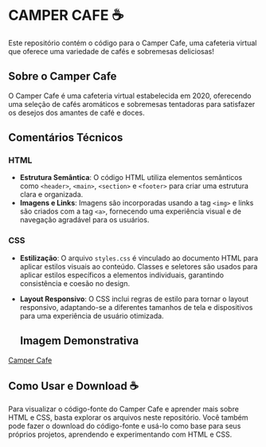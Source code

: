 # CAMPER CAFE ☕

Este repositório contém o código para o Camper Cafe, uma cafeteria virtual que oferece uma variedade de cafés e sobremesas deliciosas!

## Sobre o Camper Cafe

O Camper Cafe é uma cafeteria virtual estabelecida em 2020, oferecendo uma seleção de cafés aromáticos e sobremesas tentadoras para satisfazer os desejos dos amantes de café e doces.

## Comentários Técnicos

### HTML
- **Estrutura Semântica**: O código HTML utiliza elementos semânticos como `<header>`, `<main>`, `<section>` e `<footer>` para criar uma estrutura clara e organizada.
- **Imagens e Links**: Imagens são incorporadas usando a tag `<img>` e links são criados com a tag `<a>`, fornecendo uma experiência visual e de navegação agradável para os usuários.

### CSS
- **Estilização**: O arquivo `styles.css` é vinculado ao documento HTML para aplicar estilos visuais ao conteúdo. Classes e seletores são usados para aplicar estilos específicos a elementos individuais, garantindo consistência e coesão no design.
- **Layout Responsivo**: O CSS inclui regras de estilo para tornar o layout responsivo, adaptando-se a diferentes tamanhos de tela e dispositivos para uma experiência de usuário otimizada.

  ## Imagem Demonstrativa

[Camper Cafe](https://github.com/leticiaveigacs/coffeeShop/issues/1#issue-2294876124)

## Como Usar e Download  ☕

Para visualizar o código-fonte do Camper Cafe e aprender mais sobre HTML e CSS, basta explorar os arquivos neste repositório. Você também pode fazer o download do código-fonte e usá-lo como base para seus próprios projetos, aprendendo e experimentando com HTML e CSS.


